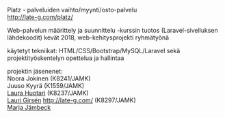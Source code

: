 Platz - palveluiden vaihto/myynti/osto-palvelu  
http://late-g.com/platz/

Web-palvelun määrittely ja suunnittelu -kurssin tuotos (Laravel-sivelluksen lähdekoodit)
kevät 2018, web-kehitysprojekti ryhmätyönä

käytetyt tekniikat: HTML/CSS/Bootstrap/MySQL/Laravel sekä projektityöskentelyn opettelua ja hallintaa

projektin jäsenenet:  
Noora Jokinen (K8241/JAMK)  
Juuso Kyyrä (K1559/JAMK)  
[Laura Huotari](https://www.linkedin.com/in/laura-huotari-6a6783178/) (K8237/JAMK)  
[Lauri Girsén](https://www.linkedin.com/in/lauri-girsen/) http://late-g.com/ (K8297/JAMK)  
[Marja Jämbeck](https://www.linkedin.com/in/marja-j%C3%A4mbeck-315a9169/) 


